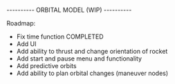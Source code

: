---------- ORBITAL MODEL (WIP) ----------

Roadmap:
- Fix time function      COMPLETED
- Add UI
- Add ability to thrust and change orientation of rocket
- Add start and pause menu and functionality
- Add predictive orbits
- Add ability to plan orbital changes (maneuver nodes)
